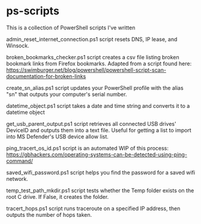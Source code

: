 # ps-scripts
This is a collection of PowerShell scripts I've written

admin_reset_internet_connection.ps1 script resets DNS, IP lease, and Winsock.

broken_bookmarks_checker.ps1 script creates a csv file listing broken bookmark links from Firefox bookmarks.
Adapted from a script found here: https://swimburger.net/blog/powershell/powershell-script-scan-documentation-for-broken-links

create_sn_alias.ps1 script updates your PowerShell profile with the alias "sn" that outputs your computer's serial number.

datetime_object.ps1 script takes a date and time string and converts it to a datetime object

get_usb_parent_output.ps1 script retrieves all connected USB drives' DeviceID and outputs them into a text file.
Useful for getting a list to import into MS Defender's USB device allow list.

ping_tracert_os_id.ps1 script is an automated WIP of this process: https://gbhackers.com/operating-systems-can-be-detected-using-ping-command/

saved_wifi_password.ps1 script helps you find the password for a saved wifi network.

temp_test_path_mkdir.ps1 script tests whether the Temp folder exists on the root C drive. If False, it creates the folder.

tracert_hops.ps1 script runs traceroute on a specified IP address, then outputs the number of hops taken.
